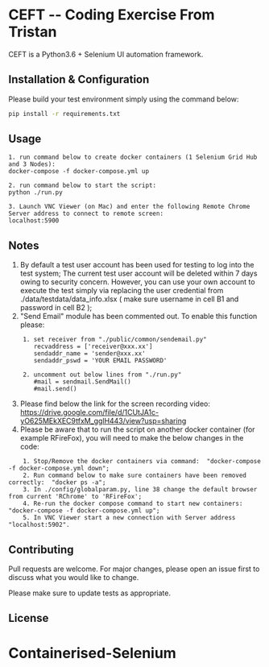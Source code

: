 # CEFT -- Coding Exercise From Tristan

CEFT is a Python3.6 + Selenium UI automation framework.

## Installation & Configuration

Please build your test environment simply using the command below:

```bash
pip install -r requirements.txt
```

## Usage

```
1. run command below to create docker containers (1 Selenium Grid Hub and 3 Nodes):
docker-compose -f docker-compose.yml up

2. run command below to start the script:
python ./run.py

3. Launch VNC Viewer (on Mac) and enter the following Remote Chrome Server address to connect to remote screen:
localhost:5900

```

## Notes
1. By default a test user account has been used for testing to log into the test system;   The current test user account will be deleted within 7 days owing to security concern.    However, you can use your own account to execute the test simply via replacing the user credential from ./data/testdata/data_info.xlsx  ( make sure username in cell B1 and password in cell B2 ); 
2. "Send Email" module has been commented out. To enable this function please: 
```
    1. set receiver from "./public/common/sendemail.py"
       recvaddress = ['receiver@xxx.xx']
       sendaddr_name = 'sender@xxx.xx'
       sendaddr_pswd = 'YOUR EMAIL PASSWORD'
```
```
    2. uncomment out below lines from "./run.py"
       #mail = sendmail.SendMail()
       #mail.send()
```
3. Please find below the link for the screen recording video:  https://drive.google.com/file/d/1CUtJA1c-yO625MEkXEC9tfxM_gglH443/view?usp=sharing
4. Please be aware that to run the script on another docker container (for example RFireFox), you will need to make the below changes in the code:
```
    1. Stop/Remove the docker containers via command:  "docker-compose -f docker-compose.yml down";
    2. Run command below to make sure containers have been removed correctly:  "docker ps -a";
    3. In ./config/globalparam.py, line 38 change the default browser from current 'RChrome' to 'RFireFox';
    4. Re-run the docker compose command to start new containers: "docker-compose -f docker-compose.yml up";
    5. In VNC Viewer start a new connection with Server address "localhost:5902".
```

## Contributing
Pull requests are welcome. For major changes, please open an issue first to discuss what you would like to change.

Please make sure to update tests as appropriate.

## License

# Containerised-Selenium
